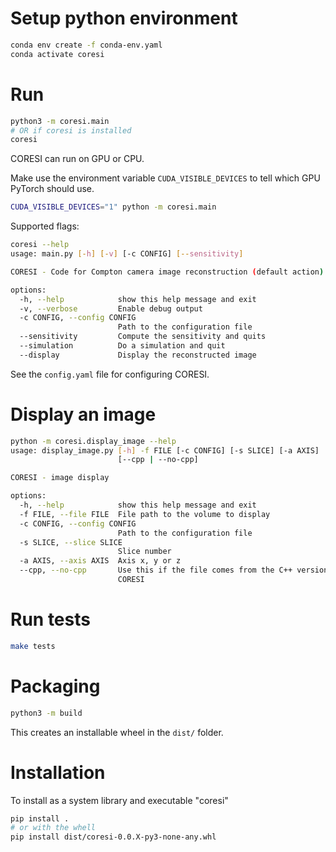 # Setup python environment

```bash
conda env create -f conda-env.yaml
conda activate coresi
```

# Run

```bash
python3 -m coresi.main
# OR if coresi is installed
coresi
```

CORESI can run on GPU or CPU.

Make use the environment variable `CUDA_VISIBLE_DEVICES` to tell which GPU
PyTorch should use.


```bash
CUDA_VISIBLE_DEVICES="1" python -m coresi.main
```

Supported flags:

```bash
coresi --help
usage: main.py [-h] [-v] [-c CONFIG] [--sensitivity]

CORESI - Code for Compton camera image reconstruction (default action)

options:
  -h, --help            show this help message and exit
  -v, --verbose         Enable debug output
  -c CONFIG, --config CONFIG
                        Path to the configuration file
  --sensitivity         Compute the sensitivity and quits
  --simulation          Do a simulation and quit
  --display             Display the reconstructed image
```

See the `config.yaml` file for configuring CORESI.

# Display an image

```bash
python -m coresi.display_image --help
usage: display_image.py [-h] -f FILE [-c CONFIG] [-s SLICE] [-a AXIS]
                        [--cpp | --no-cpp]

CORESI - image display

options:
  -h, --help            show this help message and exit
  -f FILE, --file FILE  File path to the volume to display
  -c CONFIG, --config CONFIG
                        Path to the configuration file
  -s SLICE, --slice SLICE
                        Slice number
  -a AXIS, --axis AXIS  Axis x, y or z
  --cpp, --no-cpp       Use this if the file comes from the C++ version of
                        CORESI
```

# Run tests

```bash
make tests
```


# Packaging

```bash
python3 -m build
```

This creates an installable wheel in the `dist/` folder.

# Installation

To install as a system library and executable "coresi"

```bash
pip install .
# or with the whell
pip install dist/coresi-0.0.X-py3-none-any.whl
```

